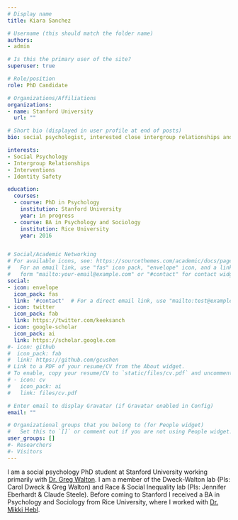 ```yaml
---
# Display name
title: Kiara Sanchez

# Username (this should match the folder name)
authors:
- admin

# Is this the primary user of the site?
superuser: true

# Role/position
role: PhD Candidate

# Organizations/Affiliations
organizations:
- name: Stanford University
  url: ""

# Short bio (displayed in user profile at end of posts)
bio: social psychologist, interested close intergroup relationships and conversations about identity

interests:
- Social Psychology
- Intergroup Relationships
- Interventions
- Identity Safety

education:
  courses:
  - course: PhD in Psychology
    institution: Stanford University
    year: in progress
  - course: BA in Psychology and Sociology
    institution: Rice University
    year: 2016


# Social/Academic Networking
# For available icons, see: https://sourcethemes.com/academic/docs/page-builder/#icons
#   For an email link, use "fas" icon pack, "envelope" icon, and a link in the
#   form "mailto:your-email@example.com" or "#contact" for contact widget.
social:
- icon: envelope
  icon_pack: fas
  link: '#contact'  # For a direct email link, use "mailto:test@example.org".
- icon: twitter
  icon_pack: fab
  link: https://twitter.com/keeksanch
- icon: google-scholar
  icon_pack: ai
  link: https://scholar.google.com
#- icon: github
#  icon_pack: fab
#  link: https://github.com/gcushen
# Link to a PDF of your resume/CV from the About widget.
# To enable, copy your resume/CV to `static/files/cv.pdf` and uncomment the lines below.
# - icon: cv
#   icon_pack: ai
#   link: files/cv.pdf

# Enter email to display Gravatar (if Gravatar enabled in Config)
email: ""

# Organizational groups that you belong to (for People widget)
#   Set this to `[]` or comment out if you are not using People widget.
user_groups: []
#- Researchers
#- Visitors
---
```


I am a social psychology PhD student at Stanford University working primarily with [Dr. Greg Walton](http://www.gregorywalton-stanford.weebly.com). I am a member of the Dweck-Walton lab (PIs: Carol Dweck & Greg Walton) and Race & Social Inequality lab (PIs: Jennifer Eberhardt & Claude Steele). Before coming to Stanford I received a BA in Psychology and Sociology from Rice University, where I worked with [Dr. Mikki Hebl](http://www.mikkihebl.com/).
